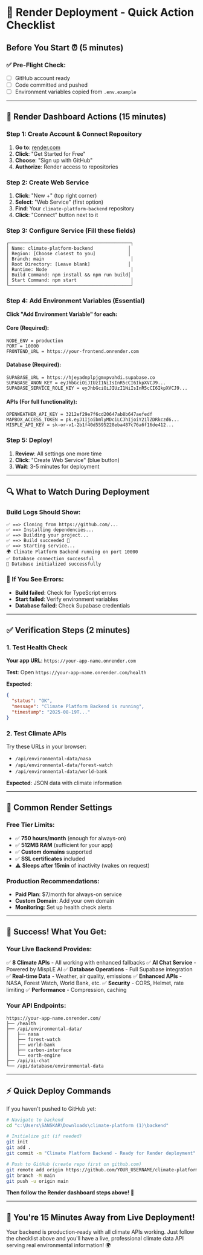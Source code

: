 # 🚀 Render Deployment - Quick Action Checklist

## Before You Start ⏰ (5 minutes)

### ✅ Pre-Flight Check:
- [ ] GitHub account ready
- [ ] Code committed and pushed
- [ ] Environment variables copied from `.env.example`

---

## 🎯 Render Dashboard Actions (15 minutes)

### Step 1: Create Account & Connect Repository
1. **Go to**: [render.com](https://render.com)
2. **Click**: "Get Started for Free"
3. **Choose**: "Sign up with GitHub" 
4. **Authorize**: Render access to repositories

### Step 2: Create Web Service
1. **Click**: "New +" (top right corner)
2. **Select**: "Web Service" (first option)
3. **Find**: Your `climate-platform-backend` repository
4. **Click**: "Connect" button next to it

### Step 3: Configure Service (Fill these fields)
```
┌─────────────────────────────────────────────┐
│ Name: climate-platform-backend             │
│ Region: [Choose closest to you]            │
│ Branch: main                                │
│ Root Directory: [Leave blank]              │
│ Runtime: Node                               │
│ Build Command: npm install && npm run build│
│ Start Command: npm start                    │
└─────────────────────────────────────────────┘
```

### Step 4: Add Environment Variables (Essential)
**Click "Add Environment Variable" for each:**

#### Core (Required):
```
NODE_ENV = production
PORT = 10000
FRONTEND_URL = https://your-frontend.onrender.com
```

#### Database (Required):
```
SUPABASE_URL = https://hjeyadnplpjgmxpvahdi.supabase.co
SUPABASE_ANON_KEY = eyJhbGciOiJIUzI1NiIsInR5cCI6IkpXVCJ9...
SUPABASE_SERVICE_ROLE_KEY = eyJhbGciOiJIUzI1NiIsInR5cCI6IkpXVCJ9...
```

#### APIs (For full functionality):
```
OPENWEATHER_API_KEY = 3212ef29e7f6cd20647ab8b647aefedf
MAPBOX_ACCESS_TOKEN = pk.eyJ1IjoibmlyMDciLCJhIjoiY21lZDRkczd6...
MISPLE_API_KEY = sk-or-v1-2b1f40d5595228eba487c76a6f16de412...
```

### Step 5: Deploy!
1. **Review**: All settings one more time
2. **Click**: "Create Web Service" (blue button)
3. **Wait**: 3-5 minutes for deployment

---

## 🔍 What to Watch During Deployment

### Build Logs Should Show:
```
✅ ==> Cloning from https://github.com/...
✅ ==> Installing dependencies...
✅ ==> Building your project...
✅ ==> Build succeeded 🎉
✅ ==> Starting service...
🌍 Climate Platform Backend running on port 10000
✅ Database connection successful
🎉 Database initialized successfully
```

### 🚨 If You See Errors:
- **Build failed**: Check for TypeScript errors
- **Start failed**: Verify environment variables
- **Database failed**: Check Supabase credentials

---

## ✅ Verification Steps (2 minutes)

### 1. Test Health Check
**Your app URL**: `https://your-app-name.onrender.com`

**Test**: Open `https://your-app-name.onrender.com/health`

**Expected**:
```json
{
  "status": "OK",
  "message": "Climate Platform Backend is running",
  "timestamp": "2025-08-19T..."
}
```

### 2. Test Climate APIs
Try these URLs in your browser:
- `/api/environmental-data/nasa`
- `/api/environmental-data/forest-watch`
- `/api/environmental-data/world-bank`

**Expected**: JSON data with climate information

---

## 🎯 Common Render Settings

### Free Tier Limits:
- ✅ **750 hours/month** (enough for always-on)
- ✅ **512MB RAM** (sufficient for your app)
- ✅ **Custom domains** supported
- ✅ **SSL certificates** included
- ⚠️ **Sleeps after 15min** of inactivity (wakes on request)

### Production Recommendations:
- **Paid Plan**: $7/month for always-on service
- **Custom Domain**: Add your own domain
- **Monitoring**: Set up health check alerts

---

## 🚀 Success! What You Get:

### Your Live Backend Provides:
✅ **8 Climate APIs** - All working with enhanced fallbacks
✅ **AI Chat Service** - Powered by MispLE AI
✅ **Database Operations** - Full Supabase integration  
✅ **Real-time Data** - Weather, air quality, emissions
✅ **Enhanced APIs** - NASA, Forest Watch, World Bank, etc.
✅ **Security** - CORS, Helmet, rate limiting
✅ **Performance** - Compression, caching

### Your API Endpoints:
```
https://your-app-name.onrender.com/
├── /health
├── /api/environmental-data/
│   ├── nasa
│   ├── forest-watch
│   ├── world-bank
│   ├── carbon-interface
│   └── earth-engine
├── /api/ai-chat
└── /api/database/environmental-data
```

---

## ⚡ Quick Deploy Commands

If you haven't pushed to GitHub yet:

```bash
# Navigate to backend
cd "c:\Users\SANSKAR\Downloads\climate-platform (1)\backend"

# Initialize git (if needed)
git init
git add .
git commit -m "Climate Platform Backend - Ready for Render deployment"

# Push to GitHub (create repo first on github.com)
git remote add origin https://github.com/YOUR_USERNAME/climate-platform-backend.git
git branch -M main
git push -u origin main
```

**Then follow the Render dashboard steps above! 🚀**

---

## 🎉 You're 15 Minutes Away from Live Deployment!

Your backend is production-ready with all climate APIs working. Just follow the checklist above and you'll have a live, professional climate data API serving real environmental information! 🌍
